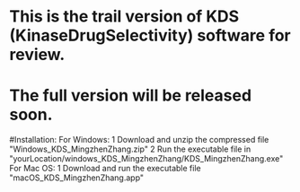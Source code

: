 # This is the trail version of KDS (KinaseDrugSelectivity) software for review. 
# The full version will be released soon.

#Installation:
  For Windows:
      1 Download and unzip the compressed file "Windows_KDS_MingzhenZhang.zip"
      2 Run the executable file in "yourLocation/windows_KDS_MingzhenZhang/KDS_MingzhenZhang.exe"
  For Mac OS:
      1 Download and run the executable file "macOS_KDS_MingzhenZhang.app"

